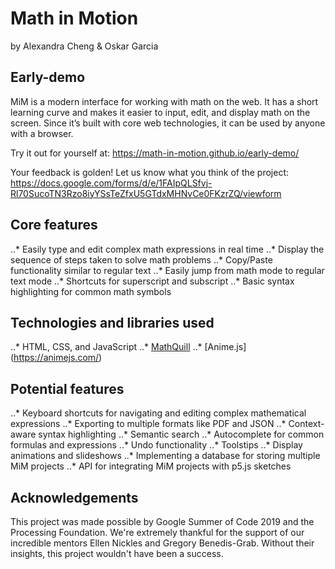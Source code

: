 # Math in Motion

by Alexandra Cheng & Oskar Garcia 


## Early-demo
MiM is a modern interface for working with math on the web. It has a short learning curve and makes it easier to input, edit, and display math on the screen. Since it’s built with core web technologies, it can be used by anyone with a browser.

Try it out for yourself at: https://math-in-motion.github.io/early-demo/

Your feedback is golden! Let us know what you think of the project:
https://docs.google.com/forms/d/e/1FAIpQLSfvj-Rl70SucoTN3Rzo8iyYSsTeZfxU5GTdxMHNvCe0FKzrZQ/viewform


## Core features

..* Easily type and edit complex math expressions in real time
..* Display the sequence of steps taken to solve math problems
..* Copy/Paste functionality similar to regular text
..* Easily jump from math mode to regular text mode
..* Shortcuts for superscript and subscript
..* Basic syntax highlighting for common math symbols


## Technologies and libraries used

..* HTML, CSS, and JavaScript
..* [MathQuill](http://mathquill.com/)
..* [Anime.js] (https://animejs.com/)


## Potential features

..* Keyboard shortcuts for navigating and editing complex mathematical expressions
..* Exporting to multiple formats like PDF and JSON
..* Context-aware syntax highlighting
..* Semantic search
..* Autocomplete for common formulas and expressions
..* Undo functionality
..* Toolstips
..* Display animations and slideshows
..* Implementing a database for storing multiple MiM projects
..* API for integrating MiM projects with p5.js sketches

## Acknowledgements

This project was made possible by Google Summer of Code 2019 and the Processing Foundation. We're extremely thankful for the support of our incredible mentors Ellen Nickles and Gregory Benedis-Grab. Without their insights, this project wouldn't have been a success. 


